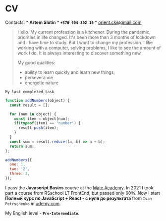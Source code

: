 # CV

  Contacts:
    * __Artem Slotin__
    * __`+370 604 302 16`__
    * <orient.ck@gmail.com>

  >Hello. My current profession is a kitchener. During the pandemic, priorities in life changed. 
  >It's been more than 3 months of lockdown and I have time to study. But I want to change my profession. 
  >I like working with a computer, solving problems, 
  >I like to see the amount of work I do. It is always interesting to discover something new.
  >  
  >  My good qualities:
  >    - ability to learn quickly and learn new things
  >    - perseverance
  >    - energetic nature

  `My last completed task`
``` js
function addNumbers(object) {
  const result = [];

  for (num in object) {
    const item = object[num];
    if(typeof(item) == 'number') {
      result.push(item);
    }
  }
  const sum = result.reduce((a, b) => a + b);
  return sum;
};

addNumbers({
  one: 1,
  two: '2',
  three: 3,
});
```

I pass the **Javascript Basics** course at the [Mate Academy](https://mate.academy/learn).
In 2021 I took part a course from RSschool LT FrontEnd, but passed only 60%.
Now I start **Полный курс по JavaScript + React - с нуля до результата** from `Ivan Petrychenko` in [udemy.com](https://www.udemy.com/).

My English level - **`Pre-Intermediate`**.
